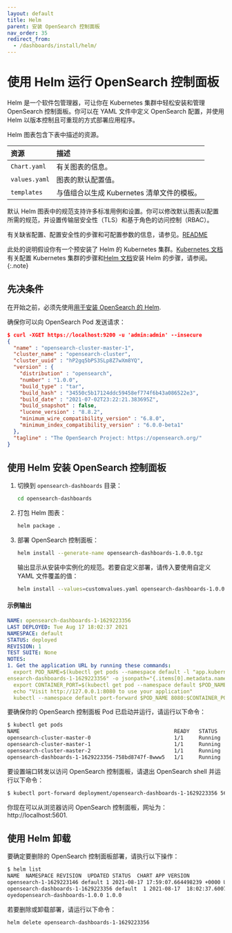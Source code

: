 ```yaml
---
layout: default
title: Helm
parent: 安装 OpenSearch 控制面板
nav_order: 35
redirect_from: 
  - /dashboards/install/helm/
---
```


# 使用 Helm 运行 OpenSearch 控制面板

Helm 是一个软件包管理器，可让你在 Kubernetes 集群中轻松安装和管理 OpenSearch 控制面板。你可以在 YAML 文件中定义 OpenSearch 配置，并使用 Helm 以版本控制且可重现的方式部署应用程序。

Helm 图表包含下表中描述的资源。

资源 | 描述
:--- | :---
 `Chart.yaml` | 有关图表的信息。
 `values.yaml` | 图表的默认配置值。
 `templates` | 与值组合以生成 Kubernetes 清单文件的模板。

默认 Helm 图表中的规范支持许多标准用例和设置。你可以修改默认图表以配置所需的规范，并设置传输层安全性（TLS）和基于角色的访问控制（RBAC）。

有关缺省配置、配置安全性的步骤和可配置参数的信息，请参见。[README](https://github.com/opensearch-project/helm-charts/tree/main/charts)

此处的说明假设你有一个预安装了 Helm 的 Kubernetes 集群。[Kubernetes 文档](https://kubernetes.io/docs/setup/)有关配置 Kubernetes 集群的步骤和[Helm 文档](https://helm.sh/docs/intro/install/)安装 Helm 的步骤，请参阅。{:.note}

## 先决条件

在开始之前，必须先使用[用于安装 OpenSearch 的 Helm]({{site.url}}{{site.baseurl}}/opensearch/install/helm/).

确保你可以向 OpenSearch Pod 发送请求：

```json
$ curl -XGET https://localhost:9200 -u 'admin:admin' --insecure
{
  "name" : "opensearch-cluster-master-1",
  "cluster_name" : "opensearch-cluster",
  "cluster_uuid" : "hP2gq5bPS3SLp8Z7wXm8YQ",
  "version" : {
    "distribution" : "opensearch",
    "number" : "1.0.0",
    "build_type" : "tar",
    "build_hash" : "34550c5b17124ddc59458ef774f6b43a086522e3",
    "build_date" : "2021-07-02T23:22:21.383695Z",
    "build_snapshot" : false,
    "lucene_version" : "8.8.2",
    "minimum_wire_compatibility_version" : "6.8.0",
    "minimum_index_compatibility_version" : "6.0.0-beta1"
  },
  "tagline" : "The OpenSearch Project: https://opensearch.org/"
}
```

## 使用 Helm 安装 OpenSearch 控制面板

1. 切换到 `opensearch-dashboards` 目录：

   ```bash
   cd opensearch-dashboards
   ```

1. 打包 Helm 图表：

   ```bash
   helm package .
   ```

1. 部署 OpenSearch 控制面板：

   ```bash
   helm install --generate-name opensearch-dashboards-1.0.0.tgz
   ```
   输出显示从安装中实例化的规范。若要自定义部署，请传入要使用自定义 YAML 文件覆盖的值：

   ```bash
   helm install --values=customvalues.yaml opensearch-dashboards-1.0.0.tgz
   ```

#### 示例输出

```yaml
NAME: opensearch-dashboards-1-1629223356
LAST DEPLOYED: Tue Aug 17 18:02:37 2021
NAMESPACE: default
STATUS: deployed
REVISION: 1
TEST SUITE: None
NOTES:
1. Get the application URL by running these commands:
  export POD_NAME=$(kubectl get pods --namespace default -l "app.kubernetes.io/name=opensearch-dashboards,app.kubernetes.io/instance=op
ensearch-dashboards-1-1629223356" -o jsonpath="{.items[0].metadata.name}")
  export CONTAINER_PORT=$(kubectl get pod --namespace default $POD_NAME -o jsonpath="{.spec.containers[0].ports[0].containerPort}")
  echo "Visit http://127.0.0.1:8080 to use your application"
  kubectl --namespace default port-forward $POD_NAME 8080:$CONTAINER_PORT
```

要确保你的 OpenSearch 控制面板 Pod 已启动并运行，请运行以下命令：

```bash
$ kubectl get pods
NAME                                                  READY   STATUS    RESTARTS   AGE
opensearch-cluster-master-0                           1/1     Running   0          4m35s
opensearch-cluster-master-1                           1/1     Running   0          4m35s
opensearch-cluster-master-2                           1/1     Running   0          4m35s
opensearch-dashboards-1-1629223356-758bd8747f-8www5   1/1     Running   0          66s
```

要设置端口转发以访问 OpenSearch 控制面板，请退出 OpenSearch shell 并运行以下命令：

```bash
$ kubectl port-forward deployment/opensearch-dashboards-1-1629223356 5601
```

你现在可以从浏览器访问 OpenSearch 控制面板，网址为：http://localhost:5601.


## 使用 Helm 卸载

要确定要删除的 OpenSearch 控制面板部署，请执行以下操作：

```bash
$ helm list
NAME  NAMESPACE REVISION  UPDATED STATUS  CHART APP VERSION
opensearch-1-1629223146 default 1 2021-08-17 17:59:07.664498239 +0000 UTCdeployedopensearch-1.0.0           1.0.0      
opensearch-dashboards-1-1629223356 default  1 2021-08-17  18:02:37.600796946 +0000  UTCdepl
oyedopensearch-dashboards-1.0.0 1.0.0        
```

若要删除或卸载部署，请运行以下命令：

```bash
helm delete opensearch-dashboards-1-1629223356
```
